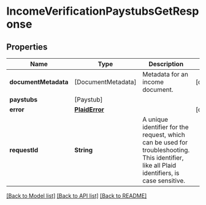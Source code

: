 # IncomeVerificationPaystubsGetResponse

## Properties
Name | Type | Description | Notes
------------ | ------------- | ------------- | -------------
**documentMetadata** | [DocumentMetadata] | Metadata for an income document. | [optional] 
**paystubs** | [Paystub] |  | 
**error** | [**PlaidError**](PlaidError.md) |  | [optional] 
**requestId** | **String** | A unique identifier for the request, which can be used for troubleshooting. This identifier, like all Plaid identifiers, is case sensitive. | 

[[Back to Model list]](../README.md#documentation-for-models) [[Back to API list]](../README.md#documentation-for-api-endpoints) [[Back to README]](../README.md)


